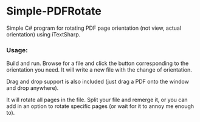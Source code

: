 # Simple-PDFRotate
Simple C# program for rotating PDF page orientation (not view, actual orientation) using iTextSharp.

### Usage:
Build and run. Browse for a file and click the button corresponding to the orientation you need. It will write a new file with the change of orientation.

Drag and drop support is also included (just drag a PDF onto the window and drop anywhere).

It will rotate all pages in the file. Split your file and remerge it, or you can add in an option to rotate specific pages (or wait for it to annoy me enough to).
